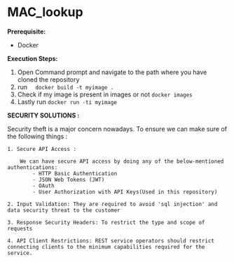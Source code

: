 # MAC_lookup

**Prerequisite:**

- Docker 


**Execution Steps:**

1. Open Command prompt and navigate to the path where you have cloned the repository
2. run 
  ```  docker build -t myimage .```
3. Check if my image is present in images or not
    ```docker images```
4. Lastly run 
    ```docker run -ti myimage```


**SECURITY SOLUTIONS :**

Security theft is a major concern nowadays. 
  To ensure we can make sure of the following things :
  
    1. Secure API Access : 
    
        We can have secure API access by doing any of the below-mentioned authentications:
            - HTTP Basic Authentication
            - JSON Web Tokens (JWT) 
            - OAuth
            - User Authorization with API Keys(Used in this repository)
            
    2. Input Validation: They are required to avoid 'sql injection' and data security threat to the customer
    
    3. Response Security Headers: To restrict the type and scope of requests
    
    4. API Client Restrictions: REST service operators should restrict connecting clients to the minimum capabilities required for the service.

